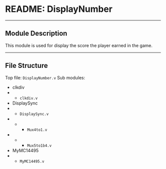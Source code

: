 # README: DisplayNumber

---

## Module Description

This module is used for display the score the player earned in the game.

---

## File Structure

Top file: `DisplayNumber.v`
Sub modules:
* clkdiv
* * `clkdiv.v`
* DisplaySync
* * `DisplaySync.v`
* * * `Mux4to1.v`
* * * `Mux5to1b4.v`
* MyMC14495
* * `MyMC14495.v`
